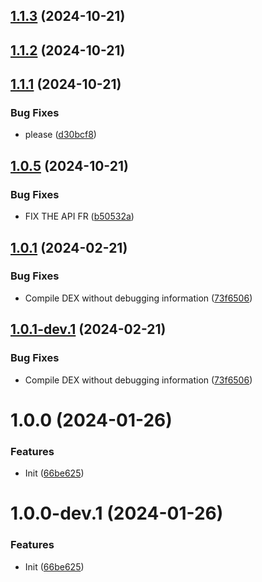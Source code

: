 ## [1.1.3](https://github.com/fourjr/revanced-acrobat/compare/v1.1.2...v1.1.3) (2024-10-21)

## [1.1.2](https://github.com/fourjr/revanced-acrobat/compare/v1.1.1...v1.1.2) (2024-10-21)

## [1.1.1](https://github.com/fourjr/revanced-acrobat/compare/v1.1.0...v1.1.1) (2024-10-21)


### Bug Fixes

* please ([d30bcf8](https://github.com/fourjr/revanced-acrobat/commit/d30bcf88cc0aad1a20949135eb0a40683d10ae33))

## [1.0.5](https://github.com/fourjr/revanced-acrobat/compare/v1.0.4...v1.0.5) (2024-10-21)


### Bug Fixes

* FIX THE API FR ([b50532a](https://github.com/fourjr/revanced-acrobat/commit/b50532a4ad1b0793aa76c992790d31502188d079))

## [1.0.1](https://github.com/ReVanced/revanced-patches-template/compare/v1.0.0...v1.0.1) (2024-02-21)


### Bug Fixes

* Compile DEX without debugging information ([73f6506](https://github.com/ReVanced/revanced-patches-template/commit/73f6506bccc01e5622a6e19bedcf6d54d3f701c7))

## [1.0.1-dev.1](https://github.com/ReVanced/revanced-patches-template/compare/v1.0.0...v1.0.1-dev.1) (2024-02-21)


### Bug Fixes

* Compile DEX without debugging information ([73f6506](https://github.com/ReVanced/revanced-patches-template/commit/73f6506bccc01e5622a6e19bedcf6d54d3f701c7))

# 1.0.0 (2024-01-26)


### Features

* Init ([66be625](https://github.com/ReVanced/revanced-patches-template/commit/66be625f25ee2d678dac62a5bf4daa631284f8f6))

# 1.0.0-dev.1 (2024-01-26)


### Features

* Init ([66be625](https://github.com/ReVanced/revanced-patches-template/commit/66be625f25ee2d678dac62a5bf4daa631284f8f6))
